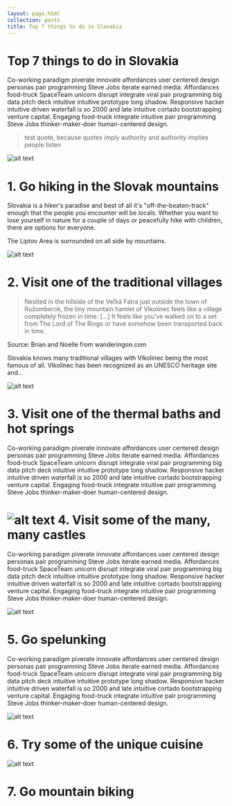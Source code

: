 ```yaml
---
layout: page.html
collection: posts
title: Top 7 things to do in Slovakia
---
```


Top 7 things to do in **Slovakia**
===================================
Co-working paradigm piverate innovate affordances user centered design personas pair programming Steve Jobs iterate earned media. Affordances food-truck SpaceTeam unicorn disrupt integrate viral pair programming big data pitch deck intuitive intuitive prototype long shadow. Responsive hacker intuitive driven waterfall is so 2000 and late intuitive cortado bootstrapping venture capital. Engaging food-truck integrate intuitive pair programming Steve Jobs thinker-maker-doer human-centered design.

> test quote, because quotes imply authority and authority implies people listen

![alt text](/img/surroundings/hike-horizontal.jpg "Logo Title Text 1")

1\. Go **hiking** in the Slovak mountains
===========
Slovakia is a hiker's paradise and best of all it's "off-the-beaten-track" enough that the people you encounter will be locals. Whether you want to 
lose yourself in nature for a couple of days or peacefully hike with children, there are options for everyone.

The Liptov Area is surrounded on all side by mountains.

![alt text](/img/surroundings/vlkolinec.jpg "Logo Title Text 1")

2\. Visit one of the **traditional villages**
===========
> Nestled in the hillside of the Veľká Fatra just outside the town of Ružomberok, the tiny mountain hamlet of Vlkolínec feels like a village completely frozen in time. [...] It feels like you’ve walked on to a set from The Lord of The Rings or have somehow been transported back in time. 

Source: Brian and Noelle from wanderingon.com

Slovakia knows many traditional villages with Vlkolinec being the most famous of all. Vlkolinec has been recognized as an UNESCO heritage site and...

![alt text](/img/surroundings/besenova.jpg "Logo Title Text 1")

3\. Visit one of the **thermal baths** and **hot springs**
===========
Co-working paradigm piverate innovate affordances user centered design personas pair programming Steve Jobs iterate earned media. Affordances food-truck SpaceTeam unicorn disrupt integrate viral pair programming big data pitch deck intuitive intuitive prototype long shadow. Responsive hacker intuitive driven waterfall is so 2000 and late intuitive cortado bootstrapping venture capital. Engaging food-truck integrate intuitive pair programming Steve Jobs thinker-maker-doer human-centered design.

![alt text](/img/surroundings/spis.jpg "Logo Title Text 1")
4\. Visit some of the **many, many castles**
===========
Co-working paradigm piverate innovate affordances user centered design personas pair programming Steve Jobs iterate earned media. Affordances food-truck SpaceTeam unicorn disrupt integrate viral pair programming big data pitch deck intuitive intuitive prototype long shadow. Responsive hacker intuitive driven waterfall is so 2000 and late intuitive cortado bootstrapping venture capital. Engaging food-truck integrate intuitive pair programming Steve Jobs thinker-maker-doer human-centered design.

![alt text](/img/surroundings/ice-cave.jpg "Logo Title Text 1")

5\. Go **spelunking**
===========
Co-working paradigm piverate innovate affordances user centered design personas pair programming Steve Jobs iterate earned media. Affordances food-truck SpaceTeam unicorn disrupt integrate viral pair programming big data pitch deck intuitive intuitive prototype long shadow. Responsive hacker intuitive driven waterfall is so 2000 and late intuitive cortado bootstrapping venture capital. Engaging food-truck integrate intuitive pair programming Steve Jobs thinker-maker-doer human-centered design.

![alt text](/img/surroundings/halusky.jpg "Logo Title Text 1")

6\. Try some of the **unique cuisine**
===========

![alt text](/img/surroundings/bikepark.jpg "Logo Title Text 1")

7\. Go **mountain biking**
===========
